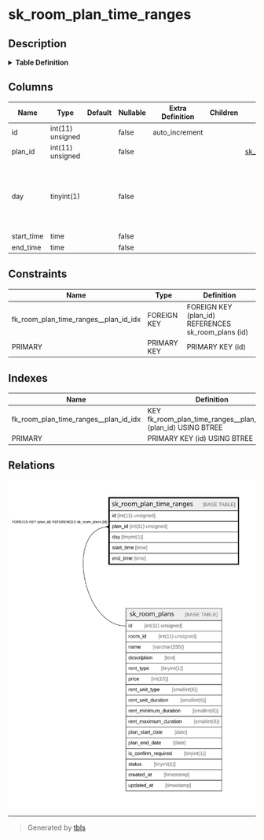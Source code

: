 # sk_room_plan_time_ranges

## Description

<details>
<summary><strong>Table Definition</strong></summary>

```sql
CREATE TABLE `sk_room_plan_time_ranges` (
  `id` int(11) unsigned NOT NULL AUTO_INCREMENT COMMENT 'id',
  `plan_id` int(11) unsigned NOT NULL,
  `day` tinyint(1) NOT NULL COMMENT '2-Monday, 3-Tueday, 4-Wednesday, 5-Thurday, 6-Friday, 7-Saturday, 8-Sunday',
  `start_time` time NOT NULL,
  `end_time` time NOT NULL,
  PRIMARY KEY (`id`),
  KEY `fk_room_plan_time_ranges__plan_id_idx` (`plan_id`),
  CONSTRAINT `fk_room_plan_time_ranges__plan_id_idx` FOREIGN KEY (`plan_id`) REFERENCES `sk_room_plans` (`id`) ON DELETE CASCADE ON UPDATE NO ACTION
) ENGINE=InnoDB AUTO_INCREMENT=[Redacted by tbls] DEFAULT CHARSET=utf8mb4 COLLATE=utf8mb4_unicode_ci
```

</details>

## Columns

| Name | Type | Default | Nullable | Extra Definition | Children | Parents | Comment |
| ---- | ---- | ------- | -------- | ---------------- | -------- | ------- | ------- |
| id | int(11) unsigned |  | false | auto_increment |  |  | id |
| plan_id | int(11) unsigned |  | false |  |  | [sk_room_plans](sk_room_plans.md) |  |
| day | tinyint(1) |  | false |  |  |  | 2-Monday, 3-Tueday, 4-Wednesday, 5-Thurday, 6-Friday, 7-Saturday, 8-Sunday |
| start_time | time |  | false |  |  |  |  |
| end_time | time |  | false |  |  |  |  |

## Constraints

| Name | Type | Definition |
| ---- | ---- | ---------- |
| fk_room_plan_time_ranges__plan_id_idx | FOREIGN KEY | FOREIGN KEY (plan_id) REFERENCES sk_room_plans (id) |
| PRIMARY | PRIMARY KEY | PRIMARY KEY (id) |

## Indexes

| Name | Definition |
| ---- | ---------- |
| fk_room_plan_time_ranges__plan_id_idx | KEY fk_room_plan_time_ranges__plan_id_idx (plan_id) USING BTREE |
| PRIMARY | PRIMARY KEY (id) USING BTREE |

## Relations

![er](sk_room_plan_time_ranges.svg)

---

> Generated by [tbls](https://github.com/k1LoW/tbls)
